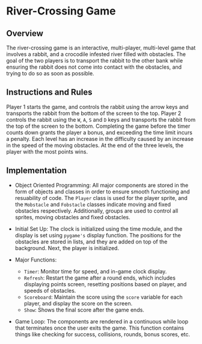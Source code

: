 # **River-Crossing Game**

## Overview

The river-crossing game is an interactive, multi-player, multi-level game that involves a rabbit, and a crocodile infested river filled with obstacles.
The goal of the two players is to transport the rabbit to the other bank while ensuring the rabbit does not come into contact with the obstacles, and trying to do so as soon as possible. 

## Instructions and Rules

Player 1 starts the game, and controls the rabbit using the arrow keys and transports the rabbit from the bottom of the screen to the top. Player 2 controls the rabbit using the `W`, `A`, `S` and `D` keys and transports the rabbit from the top of the screen to the bottom. Completing the game before the timer counts down grants the player a bonus, and exceeding the time limit incurs a penalty. Each level has an increase in the difficulty caused by an increase in the speed of the moving obstacles. At the end of the three levels, the player with the most points wins.

## Implementation

- Object Oriented Programming: All major components are stored in the form of objects and classes in order to ensure smooth functioning and resuability of code. The `Player` class is used for the player sprite, and the `Mobstacle` and `Fobstacle` classes indicate moving and fixed obstacles respectively. Additionally, groups are used to control all sprites, moving obstacles and fixed obstacles.

- Initial Set Up: The clock is initialized using the time module, and the display is set using `pygame's` display function. The positions for the obstacles are stored in lists, and they are added on top of the background. Next, the player is initialized.

- Major Functions: 
  -  `Timer`: Monitor time for speed, and in-game clock display.
  -  `Refresh`: Restart the game after a round ends, which includes displaying points screen, resetting positions based on player, and speeds of obstacles.
  -  `Scoreboard`: Maintain the score using the `score` variable for each player, and display the score on the screen.
  -  `Show`: Shows the final score after the game ends.

- Game Loop: The components are rendered in a continuous while loop that terminates once the user exits the game. This function contains things like checking for success, collisions, rounds, bonus scores, etc.
